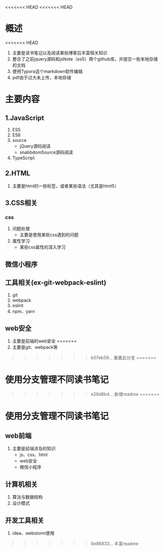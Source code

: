 <<<<<<< HEAD
<<<<<<< HEAD
# 概述

<<<<<<< HEAD
1. 主要是读书笔记以及阅读某些博客后丰富相关知识
2. 整合了之前jquery源码和jsNote（es5）两个github库，并提交一些本地存储的文档
3. 使用Typora这个markdown软件编辑
4. pdf由于过大未上传，本地存储

# 主要内容

## 1.JavaScript

1. ES5
2. ES6
3. source
	- jQuery源码阅读
	- snabbdomSource源码阅读
4. TypeScript

## 2.HTML

1. 主要是html的一些标签，或者某些语法（尤其是html5）

## 3.CSS相关

### css

1. 问题处理
	- 主要是使用某些css遇到的问题
2. 属性学习
	- 某些css属性的深入学习

## 微信小程序



## 工具相关(ex-git-webpack-eslint)

1. git
2. webpack
3. eslint
4. npm、yarn

##  web安全

1. 主要是前端的web安全
=======
1. 主要是git、webpack等
>>>>>>> b07eb59... 重置此分支
=======
# 使用分支管理不同读书笔记
>>>>>>> e26d6b4... 新增readme
=======
# 使用分支管理不同读书笔记

## web前端

1. 主要是前端涉及的知识
	- js、css、html
	- web安全
	- 微信小程序

## 计算机相关

1. 算法与数据结构
2. 设计模式

## 开发工具相关

1. idea、webstorm使用
>>>>>>> 6e86833... 丰富readme
